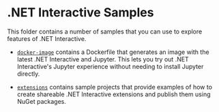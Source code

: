 # .NET Interactive Samples

This folder contains a number of samples that you can use to explore features of .NET Interactive.

* [`docker-image`](docker-image/readme.md) contains a Dockerfile that generates an image with the latest .NET Interactive and Jupyter. This lets you try out .NET Interactive's Jupyter experience without needing to install Jupyter directly. 

* [`extensions`](extensions/readme.md) contains sample projects that provide examples of how to create shareable .NET Interactive extensions and publish them using NuGet packages.




